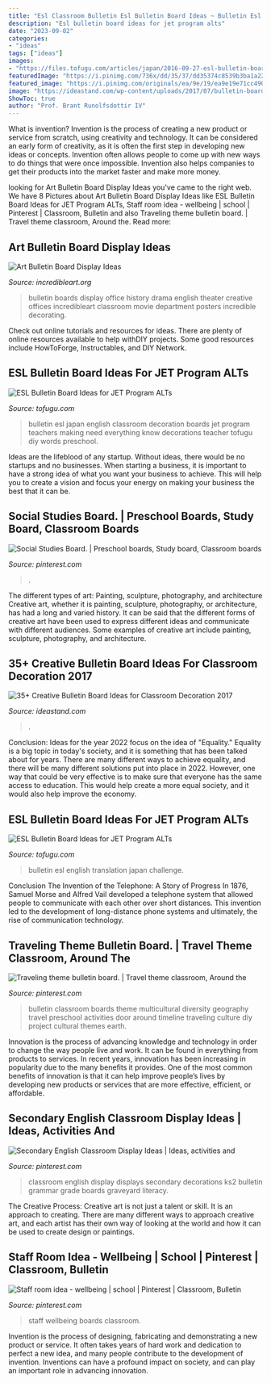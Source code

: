 ```yaml
---
title: "Esl Classroom Bulletin Esl Bulletin Board Ideas ~ Bulletin Esl Japan English Classroom Decoration Boards Jet Program Teachers Making Need Everything Know Decorations Teacher Tofugu Diy Words Preschool"
description: "Esl bulletin board ideas for jet program alts"
date: "2023-09-02"
categories:
- "ideas"
tags: ["ideas"]
images:
- "https://files.tofugu.com/articles/japan/2016-09-27-esl-bulletin-board-ideas/header-1280x.jpg"
featuredImage: "https://i.pinimg.com/736x/dd/35/37/dd35374c8539b3ba1a2238f1304438b9.jpg?b=t"
featured_image: "https://i.pinimg.com/originals/ea/9e/19/ea9e19e71cc490df2dbb7adc58b31ebe.jpg"
image: "https://ideastand.com/wp-content/uploads/2017/07/bulletin-board/34-bulletin-board-ideas-for-classroom.jpg"
ShowToc: true
author: "Prof. Brant Runolfsdottir IV"
---
```



What is invention?
Invention is the process of creating a new product or service from scratch, using creativity and technology. It can be considered an early form of creativity, as it is often the first step in developing new ideas or concepts. Invention often allows people to come up with new ways to do things that were once impossible. Invention also helps companies to get their products into the market faster and make more money.

	

		
looking for Art Bulletin Board Display Ideas you've came to the right web. We have 8 Pictures about Art Bulletin Board Display Ideas like ESL Bulletin Board Ideas for JET Program ALTs, Staff room idea - wellbeing | school | Pinterest | Classroom, Bulletin and also Traveling theme bulletin board. | Travel theme classroom, Around the. Read more:
		
    
## Art Bulletin Board Display Ideas

<img loading=lazy src="https://www.incredibleart.org/files/images/Norma-bboard.jpg" onerror="this.onerror=null;this.src='https://tse4.mm.bing.net/th?id=OIP.Xj0FSRiO0r_UbBcQHAR5dwHaFj&amp;pid=15.1';" alt="Art Bulletin Board Display Ideas">

_Source: incredibleart.org_

>bulletin boards display office history drama english theater creative offices incredibleart classroom movie department posters incredible decorating. 

	

Check out online tutorials and resources for ideas. There are plenty of online resources available to help withDIY projects. Some good resources include HowToForge, Instructables, and DIY Network. 

    
## ESL Bulletin Board Ideas For JET Program ALTs

<img loading=lazy src="https://files.tofugu.com/articles/japan/2016-09-27-esl-bulletin-board-ideas/header-1280x.jpg" onerror="this.onerror=null;this.src='https://tse4.mm.bing.net/th?id=OIP.JoMk4edQ2oev_28Cv_pE0gHaEo&amp;pid=15.1';" alt="ESL Bulletin Board Ideas for JET Program ALTs">

_Source: tofugu.com_

>bulletin esl japan english classroom decoration boards jet program teachers making need everything know decorations teacher tofugu diy words preschool. 

	

Ideas are the lifeblood of any startup. Without ideas, there would be no startups and no businesses. When starting a business, it is important to have a strong idea of what you want your business to achieve. This will help you to create a vision and focus your energy on making your business the best that it can be.

    
## Social Studies Board. | Preschool Boards, Study Board, Classroom Boards

<img loading=lazy src="https://i.pinimg.com/originals/ea/9e/19/ea9e19e71cc490df2dbb7adc58b31ebe.jpg" onerror="this.onerror=null;this.src='https://tse3.mm.bing.net/th?id=OIP.S0A4g2xMwwx_iZM549zErAHaJ4&amp;pid=15.1';" alt="Social Studies Board. | Preschool boards, Study board, Classroom boards">

_Source: pinterest.com_

>. 

	

The different types of art: Painting, sculpture, photography, and architecture
Creative art, whether it is painting, sculpture, photography, or architecture, has had a long and varied history. It can be said that the different forms of creative art have been used to express different ideas and communicate with different audiences. Some examples of creative art include painting, sculpture, photography, and architecture.

    
## 35+ Creative Bulletin Board Ideas For Classroom Decoration 2017

<img loading=lazy src="https://ideastand.com/wp-content/uploads/2017/07/bulletin-board/34-bulletin-board-ideas-for-classroom.jpg" onerror="this.onerror=null;this.src='https://tse4.mm.bing.net/th?id=OIP.WwF9U1UaGAAd-gnoc-1-OwAAAA&amp;pid=15.1';" alt="35+ Creative Bulletin Board Ideas for Classroom Decoration 2017">

_Source: ideastand.com_

>. 

	

Conclusion:
Ideas for the year 2022 focus on the idea of "Equality." Equality is a big topic in today's society, and it is something that has been talked about for years. There are many different ways to achieve equality, and there will be many different solutions put into place in 2022. However, one way that could be very effective is to make sure that everyone has the same access to education. This would help create a more equal society, and it would also help improve the economy.

    
## ESL Bulletin Board Ideas For JET Program ALTs

<img loading=lazy src="https://files.tofugu.com/articles/japan/2016-09-27-esl-bulletin-board-ideas/translation-thumb.jpg" onerror="this.onerror=null;this.src='https://tse4.mm.bing.net/th?id=OIP.xyQQsTO-cZe8fmjD1JETTQHaEb&amp;pid=15.1';" alt="ESL Bulletin Board Ideas for JET Program ALTs">

_Source: tofugu.com_

>bulletin esl english translation japan challenge. 

	

Conclusion
The Invention of the Telephone: A Story of Progress
In 1876, Samuel Morse and Alfred Vail developed a telephone system that allowed people to communicate with each other over short distances. This invention led to the development of long-distance phone systems and ultimately, the rise of communication technology.

    
## Traveling Theme Bulletin Board. | Travel Theme Classroom, Around The

<img loading=lazy src="https://i.pinimg.com/originals/e8/44/df/e844dfdc2d6f30d476d0a318ef63a240.jpg" onerror="this.onerror=null;this.src='https://tse3.mm.bing.net/th?id=OIP.hqgh6FYwAapaewn4pD1j3gHaJ4&amp;pid=15.1';" alt="Traveling theme bulletin board. | Travel theme classroom, Around the">

_Source: pinterest.com_

>bulletin classroom boards theme multicultural diversity geography travel preschool activities door around timeline traveling culture diy project cultural themes earth. 

	

Innovation is the process of advancing knowledge and technology in order to change the way people live and work. It can be found in everything from products to services. In recent years, innovation has been increasing in popularity due to the many benefits it provides. One of the most common benefits of innovation is that it can help improve people’s lives by developing new products or services that are more effective, efficient, or affordable.

    
## Secondary English Classroom Display Ideas | Ideas, Activities And

<img loading=lazy src="https://i.pinimg.com/736x/61/52/59/615259dd0bf30dbe946773cebadfb106.jpg" onerror="this.onerror=null;this.src='https://tse2.mm.bing.net/th?id=OIP.6fS3NMMdwmMaQPuESTk3HAHaFj&amp;pid=15.1';" alt="Secondary English Classroom Display Ideas | Ideas, activities and">

_Source: pinterest.com_

>classroom english display displays secondary decorations ks2 bulletin grammar grade boards graveyard literacy. 

	

The Creative Process:
Creative art is not just a talent or skill. It is an approach to creating. There are many different ways to approach creative art, and each artist has their own way of looking at the world and how it can be used to create design or paintings.

    
## Staff Room Idea - Wellbeing | School | Pinterest | Classroom, Bulletin

<img loading=lazy src="https://i.pinimg.com/736x/dd/35/37/dd35374c8539b3ba1a2238f1304438b9.jpg?b=t" onerror="this.onerror=null;this.src='https://tse1.mm.bing.net/th?id=OIP.fdQ8NlxcqRXvx1f6PtufQQAAAA&amp;pid=15.1';" alt="Staff room idea - wellbeing | school | Pinterest | Classroom, Bulletin">

_Source: pinterest.com_

>staff wellbeing boards classroom. 

	

Invention is the process of designing, fabricating and demonstrating a new product or service. It often takes years of hard work and dedication to perfect a new idea, and many people contribute to the development of invention. Inventions can have a profound impact on society, and can play an important role in advancing innovation.

